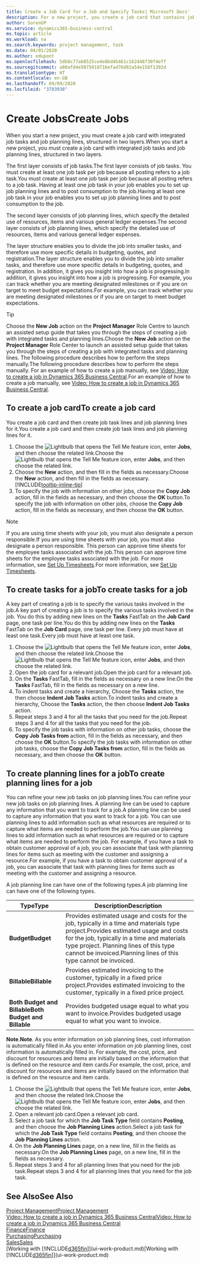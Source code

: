 ```yaml
---
title: Create a Job Card for a Job and Specify Tasks| Microsoft Docs'
description: For a new project, you create a job card that contains job tasks and planning lines, to help you manage progress and budgets.
author: SorenGP
ms.service: dynamics365-business-central
ms.topic: article
ms.workload: na
ms.search.keywords: project management, task
ms.date: 04/01/2020
ms.author: edupont
ms.openlocfilehash: 5db8c77ab8525ce4e8bd4b461c162448730f4eff
ms.sourcegitcommit: a80afd4e5075018716efad76d82a54e158f1392d
ms.translationtype: HT
ms.contentlocale: en-GB
ms.lasthandoff: 09/09/2020
ms.locfileid: "3783938"
---
```

# <a name="create-jobs"></a><span data-ttu-id="06a04-103">Create Jobs</span><span class="sxs-lookup"><span data-stu-id="06a04-103">Create Jobs</span></span>
<span data-ttu-id="06a04-104">When you start a new project, you must create a job card with integrated job tasks and job planning lines, structured in two layers.</span><span class="sxs-lookup"><span data-stu-id="06a04-104">When you start a new project, you must create a job card with integrated job tasks and job planning lines, structured in two layers.</span></span>  

<span data-ttu-id="06a04-105">The first layer consists of job tasks.</span><span class="sxs-lookup"><span data-stu-id="06a04-105">The first layer consists of job tasks.</span></span> <span data-ttu-id="06a04-106">You must create at least one job task per job because all posting refers to a job task.</span><span class="sxs-lookup"><span data-stu-id="06a04-106">You must create at least one job task per job because all posting refers to a job task.</span></span> <span data-ttu-id="06a04-107">Having at least one job task in your job enables you to set up job planning lines and to post consumption to the job.</span><span class="sxs-lookup"><span data-stu-id="06a04-107">Having at least one job task in your job enables you to set up job planning lines and to post consumption to the job.</span></span>

<span data-ttu-id="06a04-108">The second layer consists of job planning lines, which specify the detailed use of resources, items and various general ledger expenses.</span><span class="sxs-lookup"><span data-stu-id="06a04-108">The second layer consists of job planning lines, which specify the detailed use of resources, items and various general ledger expenses.</span></span>

<span data-ttu-id="06a04-109">The layer structure enables you to divide the job into smaller tasks, and therefore use more specific details in budgeting, quotes, and registration.</span><span class="sxs-lookup"><span data-stu-id="06a04-109">The layer structure enables you to divide the job into smaller tasks, and therefore use more specific details in budgeting, quotes, and registration.</span></span> <span data-ttu-id="06a04-110">In addition, it gives you insight into how a job is progressing.</span><span class="sxs-lookup"><span data-stu-id="06a04-110">In addition, it gives you insight into how a job is progressing.</span></span> <span data-ttu-id="06a04-111">For example, you can track whether you are meeting designated milestones or if you are on target to meet budget expectations.</span><span class="sxs-lookup"><span data-stu-id="06a04-111">For example, you can track whether you are meeting designated milestones or if you are on target to meet budget expectations.</span></span>

> [!TIP]
> <span data-ttu-id="06a04-112">Choose the **New Job** action on the **Project Manager** Role Centre to launch an assisted setup guide that takes you through the steps of creating a job with integrated tasks and planning lines.</span><span class="sxs-lookup"><span data-stu-id="06a04-112">Choose the **New Job** action on the **Project Manager** Role Center to launch an assisted setup guide that takes you through the steps of creating a job with integrated tasks and planning lines.</span></span> <span data-ttu-id="06a04-113">The following procedure describes how to perform the steps manually.</span><span class="sxs-lookup"><span data-stu-id="06a04-113">The following procedure describes how to perform the steps manually.</span></span> <span data-ttu-id="06a04-114">For an example of how to create a job manually, see [Video: How to create a job in Dynamics 365 Business Central](https://www.youtube.com/watch?v=VqaPWr7BWmw).</span><span class="sxs-lookup"><span data-stu-id="06a04-114">For an example of how to create a job manually, see [Video: How to create a job in Dynamics 365 Business Central](https://www.youtube.com/watch?v=VqaPWr7BWmw).</span></span>

## <a name="to-create-a-job-card"></a><span data-ttu-id="06a04-115">To create a job card</span><span class="sxs-lookup"><span data-stu-id="06a04-115">To create a job card</span></span>
<span data-ttu-id="06a04-116">You create a job card and then create job task lines and job planning lines for it.</span><span class="sxs-lookup"><span data-stu-id="06a04-116">You create a job card and then create job task lines and job planning lines for it.</span></span>

1. <span data-ttu-id="06a04-117">Choose the ![Lightbulb that opens the Tell Me feature](media/ui-search/search_small.png "Tell me what you want to do") icon, enter **Jobs**, and then choose the related link.</span><span class="sxs-lookup"><span data-stu-id="06a04-117">Choose the ![Lightbulb that opens the Tell Me feature](media/ui-search/search_small.png "Tell me what you want to do") icon, enter **Jobs**, and then choose the related link.</span></span>  
2. <span data-ttu-id="06a04-118">Choose the **New** action, and then fill in the fields as necessary.</span><span class="sxs-lookup"><span data-stu-id="06a04-118">Choose the **New** action, and then fill in the fields as necessary.</span></span> [!INCLUDE[tooltip-inline-tip](includes/tooltip-inline-tip_md.md)]
3. <span data-ttu-id="06a04-119">To specify the job with information on other jobs, choose the **Copy Job** action, fill in the fields as necessary, and then choose the **OK** button.</span><span class="sxs-lookup"><span data-stu-id="06a04-119">To specify the job with information on other jobs, choose the **Copy Job** action, fill in the fields as necessary, and then choose the **OK** button.</span></span>

> [!NOTE]  
>   <span data-ttu-id="06a04-120">If you are using time sheets with your job, you must also designate a person responsible.</span><span class="sxs-lookup"><span data-stu-id="06a04-120">If you are using time sheets with your job, you must also designate a person responsible.</span></span> <span data-ttu-id="06a04-121">This person can approve time sheets for the employee tasks associated with the job.</span><span class="sxs-lookup"><span data-stu-id="06a04-121">This person can approve time sheets for the employee tasks associated with the job.</span></span> <span data-ttu-id="06a04-122">For more information, see [Set Up Timesheets](projects-how-setup-time-sheets.md).</span><span class="sxs-lookup"><span data-stu-id="06a04-122">For more information, see [Set Up Timesheets](projects-how-setup-time-sheets.md).</span></span>

## <a name="to-create-tasks-for-a-job"></a><span data-ttu-id="06a04-123">To create tasks for a job</span><span class="sxs-lookup"><span data-stu-id="06a04-123">To create tasks for a job</span></span>
<span data-ttu-id="06a04-124">A key part of creating a job is to specify the various tasks involved in the job.</span><span class="sxs-lookup"><span data-stu-id="06a04-124">A key part of creating a job is to specify the various tasks involved in the job.</span></span> <span data-ttu-id="06a04-125">You do this by adding new lines on the **Tasks** FastTab on the **Job Card** page, one task per line.</span><span class="sxs-lookup"><span data-stu-id="06a04-125">You do this by adding new lines on the **Tasks** FastTab on the **Job Card** page, one task per line.</span></span> <span data-ttu-id="06a04-126">Every job must have at least one task.</span><span class="sxs-lookup"><span data-stu-id="06a04-126">Every job must have at least one task.</span></span>

1. <span data-ttu-id="06a04-127">Choose the ![Lightbulb that opens the Tell Me feature](media/ui-search/search_small.png "Tell me what you want to do") icon, enter **Jobs**, and then choose the related link.</span><span class="sxs-lookup"><span data-stu-id="06a04-127">Choose the ![Lightbulb that opens the Tell Me feature](media/ui-search/search_small.png "Tell me what you want to do") icon, enter **Jobs**, and then choose the related link.</span></span>
2. <span data-ttu-id="06a04-128">Open the job card for a relevant job.</span><span class="sxs-lookup"><span data-stu-id="06a04-128">Open the job card for a relevant job.</span></span>
3. <span data-ttu-id="06a04-129">On the **Tasks** FastTab, fill in the fields as necessary on a new line.</span><span class="sxs-lookup"><span data-stu-id="06a04-129">On the **Tasks** FastTab, fill in the fields as necessary on a new line.</span></span>
4. <span data-ttu-id="06a04-130">To indent tasks and create a hierarchy, Choose the **Tasks** action, the then choose **Indent Job Tasks** action.</span><span class="sxs-lookup"><span data-stu-id="06a04-130">To indent tasks and create a hierarchy, Choose the **Tasks** action, the then choose **Indent Job Tasks** action.</span></span>
5. <span data-ttu-id="06a04-131">Repeat steps 3 and 4 for all the tasks that you need for the job.</span><span class="sxs-lookup"><span data-stu-id="06a04-131">Repeat steps 3 and 4 for all the tasks that you need for the job.</span></span>
6. <span data-ttu-id="06a04-132">To specify the job tasks with information on other job tasks, choose the **Copy Job Tasks from** action, fill in the fields as necessary, and then choose the **OK** button.</span><span class="sxs-lookup"><span data-stu-id="06a04-132">To specify the job tasks with information on other job tasks, choose the **Copy Job Tasks from** action, fill in the fields as necessary, and then choose the **OK** button.</span></span>

## <a name="to-create-planning-lines-for-a-job"></a><span data-ttu-id="06a04-133">To create planning lines for a job</span><span class="sxs-lookup"><span data-stu-id="06a04-133">To create planning lines for a job</span></span>
<span data-ttu-id="06a04-134">You can refine your new job tasks on job planning lines.</span><span class="sxs-lookup"><span data-stu-id="06a04-134">You can refine your new job tasks on job planning lines.</span></span> <span data-ttu-id="06a04-135">A planning line can be used to capture any information that you want to track for a job.</span><span class="sxs-lookup"><span data-stu-id="06a04-135">A planning line can be used to capture any information that you want to track for a job.</span></span> <span data-ttu-id="06a04-136">You can use planning lines to add information such as what resources are required or to capture what items are needed to perform the job.</span><span class="sxs-lookup"><span data-stu-id="06a04-136">You can use planning lines to add information such as what resources are required or to capture what items are needed to perform the job.</span></span> <span data-ttu-id="06a04-137">For example, if you have a task to obtain customer approval of a job, you can associate that task with planning lines for items such as meeting with the customer and assigning a resource.</span><span class="sxs-lookup"><span data-stu-id="06a04-137">For example, if you have a task to obtain customer approval of a job, you can associate that task with planning lines for items such as meeting with the customer and assigning a resource.</span></span>  

<span data-ttu-id="06a04-138">A job planning line can have one of the following types.</span><span class="sxs-lookup"><span data-stu-id="06a04-138">A job planning line can have one of the following types.</span></span>  

| <span data-ttu-id="06a04-139">Type</span><span class="sxs-lookup"><span data-stu-id="06a04-139">Type</span></span> | <span data-ttu-id="06a04-140">Description</span><span class="sxs-lookup"><span data-stu-id="06a04-140">Description</span></span> |
| --- | --- |
| <span data-ttu-id="06a04-141">**Budget**</span><span class="sxs-lookup"><span data-stu-id="06a04-141">**Budget**</span></span> |<span data-ttu-id="06a04-142">Provides estimated usage and costs for the job, typically in a time and materials type project.</span><span class="sxs-lookup"><span data-stu-id="06a04-142">Provides estimated usage and costs for the job, typically in a time and materials type project.</span></span> <span data-ttu-id="06a04-143">Planning lines of this type cannot be invoiced.</span><span class="sxs-lookup"><span data-stu-id="06a04-143">Planning lines of this type cannot be invoiced.</span></span> |
| <span data-ttu-id="06a04-144">**Billable**</span><span class="sxs-lookup"><span data-stu-id="06a04-144">**Billable**</span></span> |<span data-ttu-id="06a04-145">Provides estimated invoicing to the customer, typically in a fixed price project.</span><span class="sxs-lookup"><span data-stu-id="06a04-145">Provides estimated invoicing to the customer, typically in a fixed price project.</span></span> |
| <span data-ttu-id="06a04-146">**Both Budget and Billable**</span><span class="sxs-lookup"><span data-stu-id="06a04-146">**Both Budget and Billable**</span></span> |<span data-ttu-id="06a04-147">Provides budgeted usage equal to what you want to invoice.</span><span class="sxs-lookup"><span data-stu-id="06a04-147">Provides budgeted usage equal to what you want to invoice.</span></span> |

<span data-ttu-id="06a04-148">**Note**.</span><span class="sxs-lookup"><span data-stu-id="06a04-148">**Note**.</span></span> <span data-ttu-id="06a04-149">As you enter information on job planning lines, cost information is automatically filled in.</span><span class="sxs-lookup"><span data-stu-id="06a04-149">As you enter information on job planning lines, cost information is automatically filled in.</span></span> <span data-ttu-id="06a04-150">For example, the cost, price, and discount for resources and items are initially based on the information that is defined on the resource and item cards.</span><span class="sxs-lookup"><span data-stu-id="06a04-150">For example, the cost, price, and discount for resources and items are initially based on the information that is defined on the resource and item cards.</span></span>

1. <span data-ttu-id="06a04-151">Choose the ![Lightbulb that opens the Tell Me feature](media/ui-search/search_small.png "Tell me what you want to do") icon, enter **Jobs**, and then choose the related link.</span><span class="sxs-lookup"><span data-stu-id="06a04-151">Choose the ![Lightbulb that opens the Tell Me feature](media/ui-search/search_small.png "Tell me what you want to do") icon, enter **Jobs**, and then choose the related link.</span></span>
2. <span data-ttu-id="06a04-152">Open a relevant job card.</span><span class="sxs-lookup"><span data-stu-id="06a04-152">Open a relevant job card.</span></span>
3. <span data-ttu-id="06a04-153">Select a job task for which the **Job Task Type** field contains **Posting**, and then choose the **Job Planning Lines** action.</span><span class="sxs-lookup"><span data-stu-id="06a04-153">Select a job task for which the **Job Task Type** field contains **Posting**, and then choose the **Job Planning Lines** action.</span></span>  
4. <span data-ttu-id="06a04-154">On the **Job Planning Lines** page, on a new line, fill in the fields as necessary.</span><span class="sxs-lookup"><span data-stu-id="06a04-154">On the **Job Planning Lines** page, on a new line, fill in the fields as necessary.</span></span>
5. <span data-ttu-id="06a04-155">Repeat steps 3 and 4 for all planning lines that you need for the job task.</span><span class="sxs-lookup"><span data-stu-id="06a04-155">Repeat steps 3 and 4 for all planning lines that you need for the job task.</span></span>

## <a name="see-also"></a><span data-ttu-id="06a04-156">See Also</span><span class="sxs-lookup"><span data-stu-id="06a04-156">See Also</span></span>

[<span data-ttu-id="06a04-157">Project Management</span><span class="sxs-lookup"><span data-stu-id="06a04-157">Project Management</span></span>](projects-manage-projects.md)  
[<span data-ttu-id="06a04-158">Video: How to create a job in Dynamics 365 Business Central</span><span class="sxs-lookup"><span data-stu-id="06a04-158">Video: How to create a job in Dynamics 365 Business Central</span></span>](https://www.youtube.com/watch?v=VqaPWr7BWmw)  
[<span data-ttu-id="06a04-159">Finance</span><span class="sxs-lookup"><span data-stu-id="06a04-159">Finance</span></span>](finance.md)  
[<span data-ttu-id="06a04-160">Purchasing</span><span class="sxs-lookup"><span data-stu-id="06a04-160">Purchasing</span></span>](purchasing-manage-purchasing.md)  
[<span data-ttu-id="06a04-161">Sales</span><span class="sxs-lookup"><span data-stu-id="06a04-161">Sales</span></span>](sales-manage-sales.md)  
<span data-ttu-id="06a04-162">[Working with [!INCLUDE[d365fin](includes/d365fin_md.md)]](ui-work-product.md)</span><span class="sxs-lookup"><span data-stu-id="06a04-162">[Working with [!INCLUDE[d365fin](includes/d365fin_md.md)]](ui-work-product.md)</span></span>  
